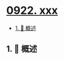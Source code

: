 # [0922. xxx](https://github.com/Tdahuyou/TNotes.leetcode/tree/main/notes/0922.%20xxx)

<!-- region:toc -->

- [1. 📝 概述](#1--概述)

<!-- endregion:toc -->

## 1. 📝 概述

